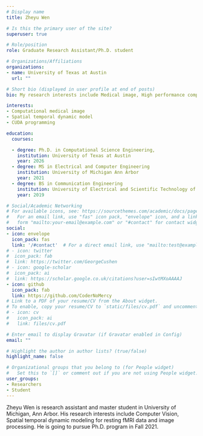 ```yaml
---
# Display name
title: Zheyu Wen

# Is this the primary user of the site?
superuser: true

# Role/position
role: Graduate Research Assistant/Ph.D. student

# Organizations/Affiliations
organizations:
- name: University of Texas at Austin
  url: ""

# Short bio (displayed in user profile at end of posts)
bio: My research interests include Medical image, High performance computing, Machine Learning .

interests:
- Computational medical image
- Spatial temporal dynamic model
- CUDA programming

education:
  courses:

  - degree: Ph.D. in Computational Science Engineering,
    institution: University of Texas at Austin
    year: 2026
  - degree: MS in Electrical and Computer Engineering
    institution: University of Michigan Ann Arbor
    year: 2021
  - degree: BS in Communication Engineering
    institution: University of Electrical and Scientific Technology of China 
    year: 2019

# Social/Academic Networking
# For available icons, see: https://sourcethemes.com/academic/docs/page-builder/#icons
#   For an email link, use "fas" icon pack, "envelope" icon, and a link in the
#   form "mailto:your-email@example.com" or "#contact" for contact widget.
social:
- icon: envelope
  icon_pack: fas
  link: '/#contact'  # For a direct email link, use "mailto:test@example.org".
# - icon: twitter
#  icon_pack: fab
#  link: https://twitter.com/GeorgeCushen
# - icon: google-scholar
#  icon_pack: ai
#  link: https://scholar.google.co.uk/citations?user=sIwtMXoAAAAJ
- icon: github
  icon_pack: fab
  link: https://github.com/CoderNoMercy
# Link to a PDF of your resume/CV from the About widget.
# To enable, copy your resume/CV to `static/files/cv.pdf` and uncomment the lines below.
# - icon: cv
#   icon_pack: ai
#   link: files/cv.pdf

# Enter email to display Gravatar (if Gravatar enabled in Config)
email: ""

# Highlight the author in author lists? (true/false)
highlight_name: false

# Organizational groups that you belong to (for People widget)
#   Set this to `[]` or comment out if you are not using People widget.
user_groups:
- Researchers
- Student
---
```


Zheyu Wen is research assistant and master student in University of Michigan, Ann Arbor. His research interests include Computer Vision, Spatial temporal dynamic modeling for resting fMRI data and image processing. He is going to pursue Ph.D. program in Fall 2021.

